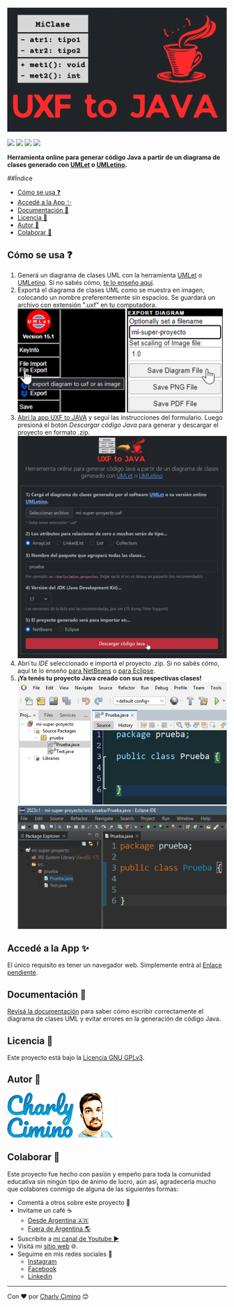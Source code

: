 ![Logo](/img/uxf-to-java-logo.gif)


![](https://img.shields.io/github/v/release/charlycimino/uxf-to-java?style=flat-square) ![](https://img.shields.io/github/languages/top/charlycimino/uxf-to-java?style=flat-square) ![](https://img.shields.io/github/stars/charlycimino/uxf-to-java?style=flat-square) ![](https://img.shields.io/github/license/CharlyCimino/uxf-to-java?style=flat-square)

**Herramienta online para generar código Java a partir de un diagrama de clases generado con [UMLet](https://www.umlet.com/) o [UMLetino](https://www.umletino.com/umletino.html).**

##Índice
- [Cómo se usa ❓](#cómo-se-usa-)
- [Accedé a la App ✨](#accedé-a-la-app-)
- [Documentación 📖](#documentación-)
- [Licencia 📄](#licencia-)
- [Autor 👨](#autor-)
- [Colaborar 🎁](#colaborar-)

## Cómo se usa ❓
1. Generá un diagrama de clases UML con la herramienta [UMLet](https://www.umlet.com/) o [UMLetino](https://www.umletino.com/umletino.html). Si no sabés cómo, [te lo enseño aquí](https://youtu.be/PJPjYslwuKk).
2. Exportá el diagrama de clases UML como se muestra en imagen, colocando un nombre preferentemente sin espacios. Se guardará un archivo con extensión ".uxf" en tu computadora.
![Imagen de botón a presionar para exportar diagrama](img/instrucciones-1.png) ![Imagen de botón a presionar para exportar diagrama como .uxf](img/instrucciones-2.png)
3. [Abrí la app UXF to JAVA]() y seguí las instrucciones del formulario. Luego presioná el botón *Descargar código Java* para generar y descargar el proyecto en formato .zip.
![Imagen de botón a presionar para exportar proyecto Java](img/instrucciones-3.png)
4. Abrí tu *IDE* seleccionado e importá el proyecto .zip. Si no sabés cómo, aquí te lo enseño [para NetBeans](https://youtu.be/PJPjYslwuKk) o [para Eclipse]().
5. **¡Ya tenés tu proyecto Java creado con sus respectivas clases!**
![Imagen de botón a presionar para exportar proyecto como .uxf](img/instrucciones-4.png)![Imagen de botón a presionar para exportar proyecto como .uxf](img/instrucciones-5.png)

## Accedé a la App ✨ 
El único requisito es tener un navegador web. Simplemente entrá al [Enlace pendiente](https://www.umlet.com/).

## Documentación 📖

[Revisá la documentación](documentacion.md) para saber cómo escribir correctamente el diagrama de clases UML y evitar errores en la generación de código Java.

## Licencia 📄
Este proyecto está bajo la [Licencia GNU GPLv3](COPYING).

## Autor 👨

![Autor](img/cc.png)

## Colaborar 🎁

Este proyecto fue hecho con pasión y empeño para toda la comunidad educativa sin ningún tipo de ánimo de lucro, aún así, agradecería mucho que colabores conmigo de alguna de las siguientes formas:

* Comentá a otros sobre este proyecto 📢
* Invitame un café ☕
  * [Desde Argentina 🇦🇷](https://cafecito.app/charlycimino)
  * [Fuera de Argentina 🌎](https://cafecito.app/charlycimino)
* Suscribite a [mi canal de Youtube ▶️](https://paypal.me/charlycimino)
* Visitá mi [sitio web](https://charlycimino.com/) 🌐.
* Seguime en mis redes sociales 🤳
  * [Instagram](https://www.instagram.com/charlycimino/)
  * [Facebook](https://www.facebook.com/charlyycimino/)
  * [Linkedin](https://www.linkedin.com/in/charlycimino/)
---
Con ❤️ por [Charly Cimino](https://github.com/CharlyCimino) 😊